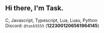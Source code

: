 ## Hi there, I'm Task.
C, Javascript, Typescript, Lua, Luau, Python<br>
Discord: `@task5555` (**1223001206561964145**)
